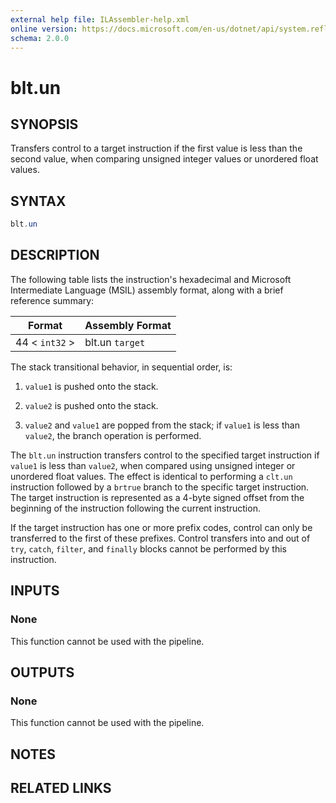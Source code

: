 ```yaml
---
external help file: ILAssembler-help.xml
online version: https://docs.microsoft.com/en-us/dotnet/api/system.reflection.emit.opcodes.blt_un
schema: 2.0.0
---
```


# blt.un

## SYNOPSIS

Transfers control to a target instruction if the first value is less than the second value, when comparing unsigned integer values or unordered float values.

## SYNTAX

```powershell
blt.un
```

## DESCRIPTION

The following table lists the instruction's hexadecimal and Microsoft Intermediate Language (MSIL) assembly format, along with a brief reference summary:

| Format         | Assembly Format |
| -------------- | --------------- |
| 44 < `int32` > | blt.un `target` |

 The stack transitional behavior, in sequential order, is:

1.  `value1` is pushed onto the stack.

2.  `value2` is pushed onto the stack.

3.  `value2` and `value1` are popped from the stack; if `value1` is less than `value2`, the branch operation is performed.

 The `blt.un` instruction transfers control to the specified target instruction if `value1` is less than `value2`, when compared using unsigned integer or unordered float values. The effect is identical to performing a `clt.un` instruction followed by a `brtrue` branch to the specific target instruction. The target instruction is represented as a 4-byte signed offset from the beginning of the instruction following the current instruction.

 If the target instruction has one or more prefix codes, control can only be transferred to the first of these prefixes. Control transfers into and out of `try`, `catch`, `filter`, and `finally` blocks cannot be performed by this instruction.

## INPUTS

### None

This function cannot be used with the pipeline.

## OUTPUTS

### None

This function cannot be used with the pipeline.

## NOTES

## RELATED LINKS
